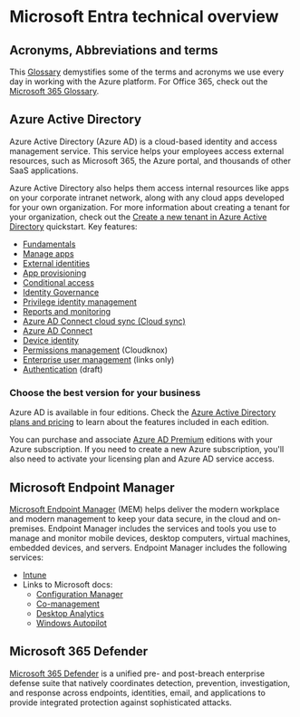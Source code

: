 # Microsoft Entra technical overview

## Acronyms, Abbreviations and terms

This [Glossary](./pages/glossary.md) demystifies some of the terms and acronyms we use every day in working with the Azure platform. For Office 365, check out the [Microsoft 365 Glossary](https://docs.microsoft.com/microsoft-365/community/glossary).

## Azure Active Directory

Azure Active Directory (Azure AD) is a cloud-based identity and access management service. This service helps your employees access external resources, such as Microsoft 365, the Azure portal, and thousands of other SaaS applications. 

Azure Active Directory also helps them access internal resources like apps on your corporate intranet network, along with any cloud apps developed for your own organization. For more information about creating a tenant for your organization, check out the [Create a new tenant in Azure Active Directory](https://docs.microsoft.com/azure/active-directory/fundamentals/active-directory-whatis) quickstart. Key features:

- [Fundamentals](./pages/fundamentals.md)
- [Manage apps](./pages/manage-apps.md)
- [External identities](./pages/external-identities.md)
- [App provisioning](./pages/app-provisioning.md)
- [Conditional access](./pages/conditional-access.md)
- [Identity Governance](./pages/governance.md)
- [Privilege identity management](./pages/pim.md)
- [Reports and monitoring](./pages/reports-monitoring.md)
- [Azure AD Connect cloud sync (Cloud sync)](./pages/cloud-sync.md)
- [Azure AD Connect](./pages/hybrid.md)
- [Device identity](./pages/devices.md)
- [Permissions management](./pages/permissions-management.md) (Cloudknox)
- [Enterprise user management](./pages/enterprise-users.md) (links only)
- [Authentication](./pages/authentication.md) (draft)

### Choose the best version for your business

Azure AD is available in four editions. Check the [Azure Active Directory plans and pricing](https://www.microsoft.com/security/business/identity-access/azure-active-directory-pricing) to learn about the features included in each edition.

You can purchase and associate [Azure AD Premium](https://docs.microsoft.com/azure/active-directory/fundamentals/active-directory-get-started-premium) editions with your Azure subscription. If you need to create a new Azure subscription, you'll also need to activate your licensing plan and Azure AD service access.

## Microsoft Endpoint Manager

[Microsoft Endpoint Manager](https://docs.microsoft.com/mem/endpoint-manager-overview) (MEM) helps deliver the modern workplace and modern management to keep your data secure, in the cloud and on-premises. Endpoint Manager includes the services and tools you use to manage and monitor mobile devices, desktop computers, virtual machines, embedded devices, and servers. Endpoint Manager includes the following services:

- [Intune](./pages/Intune.md)
- Links to Microsoft docs:
  - [Configuration Manager](https://docs.microsoft.com/mem/configmgr/core/understand/introduction)
  - [Co-management](https://docs.microsoft.com/mem/configmgr/comanage/overview)
  - [Desktop Analytics](https://docs.microsoft.com/mem/configmgr/desktop-analytics/overview)
  - [Windows Autopilot](https://docs.microsoft.com/mem/autopilot/windows-autopilot)

## Microsoft 365 Defender

[Microsoft 365 Defender](pages/defender.md) is a unified pre- and post-breach enterprise defense suite that natively coordinates detection, prevention, investigation, and response across endpoints, identities, email, and applications to provide integrated protection against sophisticated attacks.